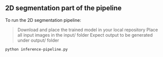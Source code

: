 ## 2D segmentation part of the pipeline


To run the 2D segmentation pipeline:
> Download and place the trained model in your local repository
> Place all input images in the input/ folder
> Expect output to be generated under output/ folder


```
python inference-pipeline.py
```
